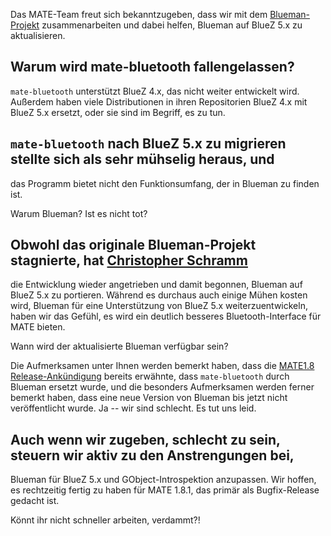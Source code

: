 <!-- 
.. link: 
.. description: MATE-Desktop arbeitet mit dem Blueman-Projekt zusammen.
.. tags: Blueman,BlueZ,Bluetooth,News
.. date: 2014/03/11 07:45:00
.. title: MATE-Desktop singt den BlueZ
.. slug: 2014-03-11-mate-desktop-singing-the-bluez
.. author: Martin Wimpress
-->

Das MATE-Team freut sich bekanntzugeben, dass wir mit dem
[Blueman-Projekt](https://github.com/blueman-project/blueman) zusammenarbeiten 
und dabei helfen, Blueman auf BlueZ 5.x zu aktualisieren.

## Warum wird mate-bluetooth fallengelassen?

`mate-bluetooth` unterstützt BlueZ 4.x, das nicht weiter entwickelt wird. 
Außerdem haben viele Distributionen in ihren Repositorien BlueZ 4.x mit BlueZ 5.x ersetzt,
oder sie sind im Begriff, es zu tun. 

## `mate-bluetooth` nach BlueZ 5.x zu migrieren stellte sich als sehr mühselig heraus, und
das Programm bietet nicht den Funktionsumfang, der in Blueman zu finden ist.

Warum Blueman? Ist es nicht tot?

## Obwohl das originale Blueman-Projekt stagnierte, hat [Christopher Schramm](https://github.com/cschramm)
die Entwicklung wieder angetrieben und damit begonnen, Blueman auf BlueZ 5.x zu portieren. 
Während es durchaus auch einige Mühen kosten wird, Blueman für eine Unterstützung von BlueZ 5.x weiterzuentwickeln,
haben wir das Gefühl, es wird ein deutlich besseres Bluetooth-Interface für MATE bieten.

Wann wird der aktualisierte Blueman verfügbar sein?

Die Aufmerksamen unter Ihnen werden bemerkt haben, dass die [MATE1.8 Release-Ankündigung](/blog/2014-03-04-mate-1-8-released/)
bereits erwähnte, dass `mate-bluetooth` durch Blueman ersetzt wurde, und die besonders
Aufmerksamen werden ferner bemerkt haben, dass eine neue Version von Blueman bis jetzt nicht
veröffentlicht wurde. Ja -- wir sind schlecht. Es tut uns leid.

## Auch wenn wir zugeben, schlecht zu sein, steuern wir aktiv zu den Anstrengungen bei,
Blueman für BlueZ 5.x und GObject-Introspektion anzupassen. Wir hoffen, es
rechtzeitig fertig zu haben für MATE 1.8.1, das primär als Bugfix-Release gedacht ist.

Könnt ihr nicht schneller arbeiten, verdammt?!
